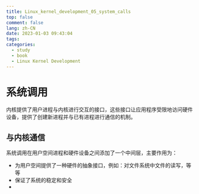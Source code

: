```yaml
---
title: Linux_kernel_development_05_system_calls
top: false
comment: false
lang: zh-CN
date: 2023-01-03 09:43:04
tags:
categories:
  - study
  - book
  - Linux Kernel Development
---
```


# 系统调用

内核提供了用户进程与内核进行交互的接口，这些接口让应用程序受限地访问硬件设备，提供了创建新进程并与已有进程进行通信的机制。

## 与内核通信

系统调用在用户空间进程和硬件设备之间添加了一个中间层，主要作用为：

- 为用户空间提供了一种硬件的抽象接口，例如：对文件系统中文件的读写，等等
- 保证了系统的稳定和安全
- 
